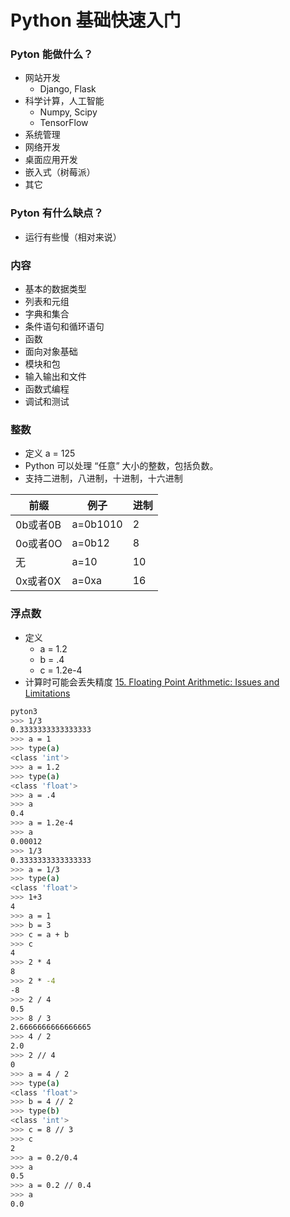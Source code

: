 # Python 基础快速入门

### Pyton 能做什么？
* 网站开发
  - Django, Flask
* 科学计算，人工智能
  - Numpy, Scipy
  - TensorFlow
* 系统管理
* 网络开发
* 桌面应用开发
* 嵌入式（树莓派）
* 其它

### Pyton 有什么缺点？
* 运行有些慢（相对来说）

### 内容
* 基本的数据类型
* 列表和元组
* 字典和集合
* 条件语句和循环语句
* 函数
* 面向对象基础
* 模块和包
* 输入输出和文件
* 函数式编程
* 调试和测试

### 整数
* 定义 a = 125
* Python 可以处理 “任意” 大小的整数，包括负数。
* 支持二进制，八进制，十进制，十六进制

前缀|例子|进制
-|-|-
0b或者0B|a=0b1010|2
0o或者0O|a=0b12|8
无|a=10|10
0x或者0X|a=0xa|16

### 浮点数
* 定义
  - a = 1.2
  - b = .4
  - c = 1.2e-4
* 计算时可能会丢失精度 [15. Floating Point Arithmetic: Issues and Limitations](https://docs.python.org/3.6/tutorial/floatingpoint.html)
```sh
pyton3
>>> 1/3
0.3333333333333333
>>> a = 1
>>> type(a)
<class 'int'>
>>> a = 1.2
>>> type(a)
<class 'float'>
>>> a = .4
>>> a
0.4
>>> a = 1.2e-4
>>> a
0.00012
>>> 1/3
0.3333333333333333
>>> a = 1/3
>>> type(a)
<class 'float'>
>>> 1+3
4
>>> a = 1
>>> b = 3
>>> c = a + b
>>> c
4
>>> 2 * 4
8
>>> 2 * -4
-8
>>> 2 / 4
0.5
>>> 8 / 3
2.6666666666666665
>>> 4 / 2
2.0
>>> 2 // 4
0
>>> a = 4 / 2
>>> type(a)
<class 'float'>
>>> b = 4 // 2
>>> type(b)
<class 'int'>
>>> c = 8 // 3
>>> c
2
>>> a = 0.2/0.4
>>> a
0.5
>>> a = 0.2 // 0.4
>>> a
0.0
```